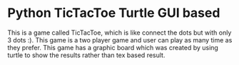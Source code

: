 # Python TicTacToe Turtle GUI based
 This is a game called TicTacToe, which is like connect the dots but with only 3 dots :). This game is a two player game and user can play as many time as they prefer.               This game has a graphic board which was created by using turtle to show the results rather than tex based result. 
